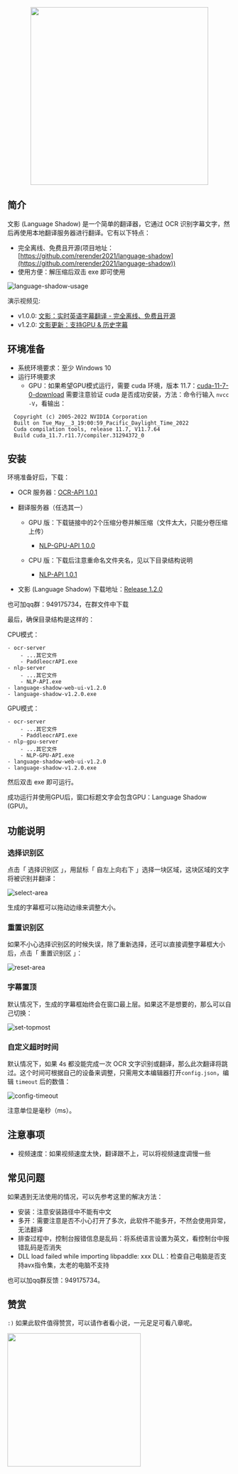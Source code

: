 <p align="center">
    <img width="400" src="./assets/logo-language-shadow.png">
</p>

## 简介

文影 (Language Shadow) 是一个简单的翻译器，它通过 OCR 识别字幕文字，然后再使用本地翻译服务器进行翻译。它有以下特点：

- 完全离线、免费且开源(项目地址：[https://github.com/rerender2021/language-shadow](https://github.com/rerender2021/language-shadow))
- 使用方便：解压缩后双击 exe 即可使用

![language-shadow-usage](./assets/language-shadow-usage.png)

演示视频见:

-   v1.0.0: [文影：实时英语字幕翻译 - 完全离线、免费且开源](https://www.bilibili.com/video/BV1Cs4y1j7Qb/)
-   v1.2.0: [文影更新：支持GPU & 历史字幕](https://www.bilibili.com/video/BV1kC4y1X78Q/)

## 环境准备

- 系统环境要求：至少 Windows 10
- 运行环境要求
    - GPU：如果希望GPU模式运行，需要 cuda 环境，版本 11.7：[cuda-11-7-0-download](https://developer.nvidia.com/cuda-11-7-0-download-archive?target_os=Windows&target_arch=x86_64)
需要注意验证 cuda 是否成功安装，方法：命令行输入 `nvcc -V`，看输出：
```
  Copyright (c) 2005-2022 NVIDIA Corporation
  Built on Tue_May__3_19:00:59_Pacific_Daylight_Time_2022
  Cuda compilation tools, release 11.7, V11.7.64
  Build cuda_11.7.r11.7/compiler.31294372_0
```

## 安装

环境准备好后，下载：

- OCR 服务器：[OCR-API 1.0.1](https://github.com/rerender2021/PaddleocrAPI/releases/download/1.0.1/PaddleocrAPI.zip)

- 翻译服务器（任选其一）
  - GPU 版：下载链接中的2个压缩分卷并解压缩（文件太大，只能分卷压缩上传）
    - [NLP-GPU-API 1.0.0](https://github.com/rerender2021/NLP-GPU-API/releases/tag/1.0.0) 
  
  - CPU 版：下载后注意重命名文件夹名，见以下目录结构说明
    - [NLP-API 1.0.1](https://github.com/rerender2021/NLP-API/releases/download/1.0.1/NLP-API-v1.0.1.zip)

- 文影 (Language Shadow) 下载地址：[Release 1.2.0](https://github.com/rerender2021/language-shadow/releases/tag/1.2.0)

也可加qq群：949175734，在群文件中下载

最后，确保目录结构是这样的：

CPU模式：
```
- ocr-server
    - ...其它文件
    - PaddleocrAPI.exe
- nlp-server
    - ...其它文件
    - NLP-API.exe
- language-shadow-web-ui-v1.2.0
- language-shadow-v1.2.0.exe
```

GPU模式：
```
- ocr-server
    - ...其它文件
    - PaddleocrAPI.exe
- nlp-gpu-server
    - ...其它文件
    - NLP-GPU-API.exe
- language-shadow-web-ui-v1.2.0
- language-shadow-v1.2.0.exe
```

然后双击 exe 即可运行。

成功运行并使用GPU后，窗口标题文字会包含GPU：Language Shadow (GPU)。

## 功能说明

### 选择识别区

点击「 选择识别区 」，用鼠标「 自左上向右下 」选择一块区域，这块区域的文字将被识别并翻译：

![select-area](./assets/select-area.gif)

生成的字幕框可以拖动边缘来调整大小。

### 重置识别区

如果不小心选择识别区的时候失误，除了重新选择，还可以直接调整字幕框大小后，点击「 重置识别区 」：

![reset-area](./assets/reset-area.gif)

### 字幕置顶

默认情况下，生成的字幕框始终会在窗口最上层。如果这不是想要的，那么可以自己切换：

![set-topmost](./assets/set-topmost.gif)

### 自定义超时时间

默认情况下，如果 4s 都没能完成一次 OCR 文字识别或翻译，那么此次翻译将跳过。这个时间可根据自己的设备来调整，只需用文本编辑器打开`config.json`，编辑 `timeout` 后的数值：

![config-timeout](./assets/config-timeout.png)

注意单位是毫秒（ms）。

## 注意事项

- 视频速度：如果视频速度太快，翻译跟不上，可以将视频速度调慢一些

## 常见问题

如果遇到无法使用的情况，可以先参考这里的解决方法：

-  安装：注意安装路径中不能有中文
-  多开：需要注意是否不小心打开了多次，此软件不能多开，不然会使用异常，无法翻译
- 排查过程中，控制台报错信息是乱码：将系统语言设置为英文，看控制台中报错乱码是否消失
-  DLL load failed while importing libpaddle: xxx DLL：检查自己电脑是否支持avx指令集，太老的电脑不支持

也可以加qq群反馈：949175734。


## 赞赏

`:)` 如果此软件值得赞赏，可以请作者看小说，一元足足可看八章呢。

<p align="left">
    <img width="300" src="../../assets/donate.jpg">
</p>

